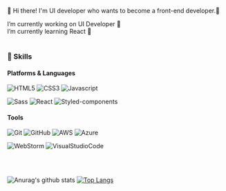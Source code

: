 👋  Hi there! I'm UI developer who wants to become a front-end developer.🚀<br>

I’m currently working on UI Developer 🔭<br> 
I’m currently learning React 🌱<br><br>

### 💪 Skills
#### Platforms & Languages
![HTML5](https://img.shields.io/badge/HTML5-E34F26?style=flat-square&logo=HTML5&logoColor=white)
![CSS3](https://img.shields.io/badge/CSS3-1572B6?style=flat-square&logo=CSS3&logoColor=white)
![Javascript](https://img.shields.io/badge/Javascript-F7DF1E?style=flat-square&logo=Javascript&logoColor=black)

![Sass](https://img.shields.io/badge/Sass-CC6699?style=flat-square&logo=Sass&logoColor=white)
![React](https://img.shields.io/badge/React-61DAFB?style=flat-square&logo=React&logoColor=black)
![Styled-components](https://img.shields.io/badge/StyledComponents-DB7093?style=flat-square&logo=styled-components&logoColor=white)

#### Tools
![Git](https://img.shields.io/badge/Git-F05032?style=flat-square&logo=Git&logoColor=white)
![GitHub](https://img.shields.io/badge/GitHub-181717?style=flat-square&logo=GitHub&logoColor=white)
![AWS](https://img.shields.io/badge/AWS-232F3E?style=flat-square&logo=amazonwebservices&logoColor=white)
![Azure](https://img.shields.io/badge/Azure-0078D7?style=flat-square&logo=AzureDevOps&logoColor=white)

![WebStorm](https://img.shields.io/badge/WebStorm-000?style=flat-square&logo=WebStorm&logoColor=white)
![VisualStudioCode](https://img.shields.io/badge/VisualStudioCode-007ACC?style=flat-square&logo=VisualStudioCode&logoColor=white)

<br><br>

![Anurag's github stats](https://github-readme-stats.vercel.app/api?username=SiHyung-Lee&theme=react&count_private=true&show_icons=true&title_color=6e40c9&icon_color=6e40c9&line_height=20) [![Top Langs](https://github-readme-stats.vercel.app/api/top-langs/?username=SiHyung-Lee&theme=dark&layout=compact&show_icons=true&title_color=6e40c9&icon_color=6e40c9)](https://github.com/anuraghazra/github-readme-stats)


